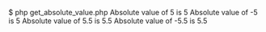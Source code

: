 $ php get_absolute_value.php
Absolute value of  5 is 5
Absolute value of -5 is 5
Absolute value of  5.5 is 5.5
Absolute value of -5.5 is 5.5
